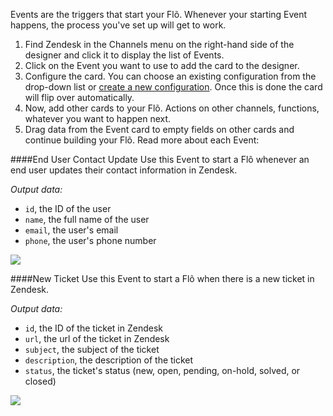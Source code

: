 Events are the triggers that start your Fl&otilde;. Whenever your starting Event happens, the process you've set up will get to work.  

1. Find Zendesk in the Channels menu on the right-hand side of the designer and click it to display the list of Events.
2. Click on the Event you want to use to add the card to the designer. 
3. Configure the card. You can choose an existing configuration from the drop-down list or [create a new configuration](). Once this is done the card will flip over automatically. 
4. Now, add other cards to your Fl&otilde;. Actions on other channels, functions, whatever you want to happen next. 
5. Drag data from the Event card to empty fields on other cards and continue building your Fl&otilde;. Read more about each Event:

####End User Contact Update
Use this Event to start a Fl&otilde; whenever an end user updates their contact information in Zendesk. 

*Output data:*

* `id`, the ID of the user
* `name`, the full name of the user
* `email`, the user's email
* `phone`, the user's phone number

<div>
    <div style="width: 60%; float: left; margin-right: 10px">    
    </div>
    <div style="width: 30%, float: left">
    	<img src="https://s3.amazonaws.com/azuqua_static/help-center/Channels/zendesk/zendesk-event-1.png"></img>
    </div>
</div>

####New Ticket
Use this Event to start a Fl&otilde; when there is a new ticket in Zendesk.

*Output data:*

* `id`, the ID of the ticket in Zendesk
* `url`, the url of the ticket in Zendesk
* `subject`, the subject of the ticket
* `description`, the description of the ticket
* `status`, the ticket's status (new, open, pending, on-hold, solved, or closed)


<div>
    <div style="width: 60%; float: left; margin-right: 10px">    
    </div>
    <div style="width: 30%, float: left">
    	<img src="https://s3.amazonaws.com/azuqua_static/help-center/Channels/zendesk/zendesk-event-2.png"></img>
    </div>
</div>

